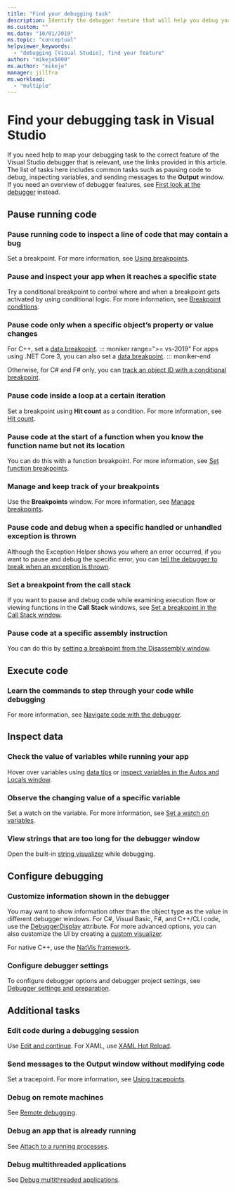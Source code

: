 ```yaml
---
title: "Find your debugging task"
description: Identify the debugger feature that will help you debug your app
ms.custom: ""
ms.date: "10/01/2019"
ms.topic: "conceptual"
helpviewer_keywords:
  - "debugging [Visual Studio], find your feature"
author: "mikejo5000"
ms.author: "mikejo"
manager: jillfra
ms.workload:
  - "multiple"
---
```

# Find your debugging task in Visual Studio

If you need help to map your debugging task to the correct feature of the Visual Studio debugger that is relevant, use the links provided in this article. The list of tasks here includes common tasks such as pausing code to debug, inspecting variables, and sending messages to the **Output** window. If you need an overview of debugger features, see [First look at the debugger](debugger-feature-tour.md) instead.

## Pause running code

### Pause running code to inspect a line of code that may contain a bug

Set a breakpoint. For more information, see [Using breakpoints](using-breakpoints.md).

### Pause and inspect your app when it reaches a specific state

Try a conditional breakpoint to control where and when a breakpoint gets activated by using conditional logic. For more information, see [Breakpoint conditions](using-breakpoints.md#breakpoint-conditions).

### Pause code only when a specific object’s property or value changes

For C++, set a [data breakpoint](using-breakpoints.md#BKMK_set_a_data_breakpoint_native_cplusplus). 
::: moniker range=">= vs-2019"
For apps using .NET Core 3, you can also set a [data breakpoint](using-breakpoints.md#BKMK_set_a_data_breakpoint_managed).
::: moniker-end

Otherwise, for C# and F# only, you can [track an object ID with a conditional breakpoint](using-breakpoints.md#using-object-ids-in-breakpoint-conditions-c-and-f).

### Pause code inside a loop at a certain iteration

Set a breakpoint using **Hit count** as a condition. For more information, see [Hit count](using-breakpoints.md#hit-count).

### Pause code at the start of a function when you know the function name but not its location

You can do this with a function breakpoint. For more information, see [Set function breakpoints](using-breakpoints.md#BKMK_Set_a_breakpoint_in_a_source_file).

### Manage and keep track of your breakpoints

Use the **Breakpoints** window. For more information, see [Manage breakpoints](using-breakpoints.md#BKMK_Specify_advanced_properties_of_a_breakpoint_).

### Pause code and debug when a specific handled or unhandled exception is thrown

Although the Exception Helper shows you where an error occurred, if you want to pause and debug the specific error, you can [tell the debugger to break when an exception is thrown](managing-exceptions-with-the-debugger.md#tell-the-debugger-to-break-when-an-exception-is-thrown).

### Set a breakpoint from the call stack

If you want to pause and debug code while examining execution flow or viewing functions in the **Call Stack** windows, see [Set a breakpoint in the Call Stack window](using-breakpoints.md#BKMK_Set_a_breakpoint_from_debugger_windows).

### Pause code at a specific assembly instruction

You can do this by [setting a breakpoint from the Disassembly window](using-breakpoints.md#BKMK_Set_a_breakpoint_from_debugger_windows).

## Execute code

### Learn the commands to step through your code while debugging

For more information, see [Navigate code with the debugger](navigating-through-code-with-the-debugger.md).

## Inspect data

### Check the value of variables while running your app

Hover over variables using [data tips](view-data-values-in-data-tips-in-the-code-editor.md) or [inspect variables in the Autos and Locals window](autos-and-locals-windows.md).

### Observe the changing value of a specific variable

Set a watch on the variable. For more information, see [Set a watch on variables](watch-and-quickwatch-windows.md).

### View strings that are too long for the debugger window

Open the built-in [string visualizer](view-strings-visualizer.md) while debugging.

## Configure debugging

### Customize information shown in the debugger

You may want to show information other than the object type as the value in different debugger windows. For C#, Visual Basic, F#, and C++/CLI code, use the [DebuggerDisplay](using-the-debuggerdisplay-attribute.md) attribute. For more advanced options, you can also customize the UI by creating a [custom visualizer](create-custom-visualizers-of-data.md).

For native C++, use the [NatVis framework](create-custom-views-of-native-objects.md).

### Configure debugger settings

To configure debugger options and debugger project settings, see [Debugger settings and preparation](debugger-settings-and-preparation.md).

## Additional tasks

### Edit code during a debugging session

Use [Edit and continue](edit-and-continue.md). For XAML, use [XAML Hot Reload](../xaml-tools/xaml-hot-reload.md).

### Send messages to the Output window without modifying code

Set a tracepoint. For more information, see [Using tracepoints](using-tracepoints.md).

### Debug on remote machines

See [Remote debugging](remote-debugging.md).

### Debug an app that is already running

See [Attach to a running processes](attach-to-running-processes-with-the-visual-studio-debugger.md).

### Debug multithreaded applications

See [Debug multithreaded applications](debug-multithreaded-applications-in-visual-studio.md).